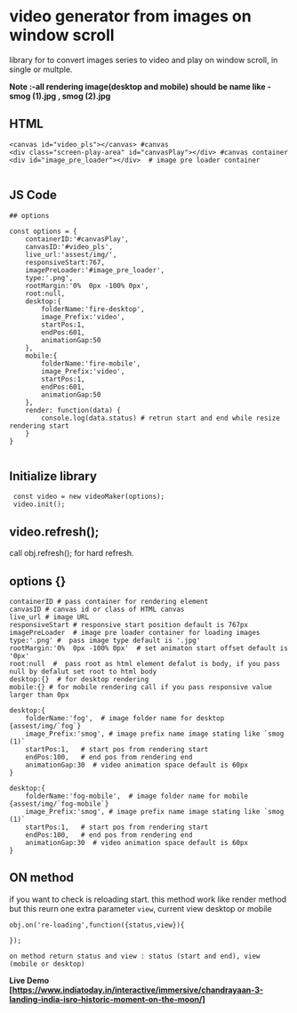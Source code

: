 # video generator from images on window scroll

library for to convert images series to video and play on window scroll, in single or multple. 

 **Note :-all rendering image(desktop and mobile) should be name like - smog (1).jpg ,  smog (2).jpg**

## HTML

```
<canvas id="video_pls"></canvas> #canvas
<div class="screen-play-area" id="canvasPlay"></div> #canvas container
<div id="image_pre_loader"></div>  # image pre loader container
            
```
## JS Code

```
## options

const options = {
    containerID:'#canvasPlay',
    canvasID:'#video_pls',
    live_url:'assest/img/',
    responsiveStart:767,
    imagePreLoader:'#image_pre_loader',
    type:'.png',
    rootMargin:'0%  0px -100% 0px',
    root:null,
    desktop:{
        folderName:'fire-desktop',
        image_Prefix:'video',
        startPos:1,
        endPos:601,
        animationGap:50
    },
    mobile:{
        folderName:'fire-mobile',
        image_Prefix:'video',
        startPos:1,
        endPos:601,
        animationGap:50
    },
    render: function(data) {
        console.log(data.status) # retrun start and end while resize rendering start
    }
}
            
  ```
  ## Initialize library
  ```
   const video = new videoMaker(options);
   video.init();
   ```

## video.refresh();
call obj.refresh(); for hard refresh.

## options {}

```
containerID # pass container for rendering element
canvasID # canvas id or class of HTML canvas
live_url # image URL 
responsiveStart # responsive start position default is 767px
imagePreLoader  # image pre loader container for loading images
type:'.png' #  pass image type default is '.jpg'
rootMargin:'0%  0px -100% 0px'  # set animaton start offset default is '0px'
root:null  #  pass root as html element defalut is body, if you pass null by defalut set root to html body
desktop:{}  # for desktop rendering
mobile:{} # for mobile rendering call if you pass responsive value larger than 0px

desktop:{
    folderName:'fog',  # image folder name for desktop  {assest/img/`fog`}
    image_Prefix:'smog', # image prefix name image stating like `smog (1)`
    startPos:1,   # start pos from rendering start
    endPos:100,   # end pos from rendering end
    animationGap:30  # video animation space default is 60px
}

desktop:{
    folderName:'fog-mobile',  # image folder name for mobile  {assest/img/`fog-mobile`}
    image_Prefix:'smog', # image prefix name image stating like `smog (1)`
    startPos:1,   # start pos from rendering start
    endPos:100,   # end pos from rendering end
    animationGap:30  # video animation space default is 60px
}

```
## ON method 
if you want to check is reloading start. this method work like render method but this reurn one extra parameter ```view```, current view desktop or mobile

```
obj.on('re-loading',function({status,view}){
   
});

on method return status and view : status (start and end), view (mobile or desktop)
```

**Live Demo [https://www.indiatoday.in/interactive/immersive/chandrayaan-3-landing-india-isro-historic-moment-on-the-moon/]**
